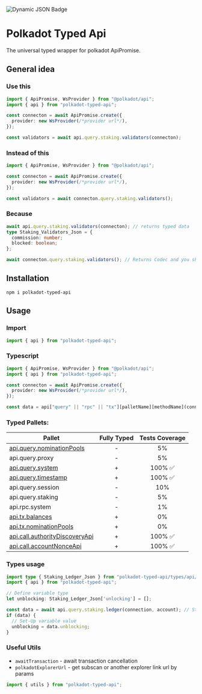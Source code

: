 ![Dynamic JSON Badge](https://img.shields.io/badge/dynamic/json?url=https%3A%2F%2Fraw.githubusercontent.com%2Fdmitrytarassov%2Fcrypto-tools%2Frefs%2Fheads%2Fmain%2Fpackages%2Fpolkadot-typed-api%2Fpackage.json&query=%24.version&style=for-the-badge&label=Polkadot%20Typed%20Api&link=https%3A%2F%2Fwww.npmjs.com%2Fpackage%2Fpolkadot-typed-api%3FactiveTab%3Dreadme)

# Polkadot Typed Api
The universal typed wrapper for polkadot ApiPromise.

## General idea

### Use this
```typescript
import { ApiPromise, WsProvider } from "@polkadot/api";
import { api } from "polkadot-typed-api";

const connecton = await ApiPromise.create({
  provider: new WsProvider(/*provider url*/),
});

const validators = await api.query.staking.validators(connecton);
```

### Instead of this
```typescript
import { ApiPromise, WsProvider } from "@polkadot/api";

const connecton = await ApiPromise.create({
  provider: new WsProvider(/*provider url*/),
});

const validators = await connecton.query.staking.validators();
```

### Because
```typescript
await api.query.staking.validators(connecton); // returns typed data
type Staking_Validators_Json = {
  commission: number;
  blocked: boolean;
};

await connecton.query.staking.validators(); // Returns Codec and you should guess what to do with that!
```

## Installation
```shell
npm i polkadot-typed-api
```

## Usage

### Import
```typescript
import { api } from "polkadot-typed-api";
```

### Typescript
```typescript
import { ApiPromise, WsProvider } from "@polkadot/api";
import { api } from "polkadot-typed-api";

const connecton = await ApiPromise.create({
  provider: new WsProvider(/*provider url*/),
});

const data = api["query" || "rpc" || "tx"][palletName][methodName](connection, ...params);
```

### Typed Pallets:
| Pallet                                                                                                                                                              | Fully Typed | Tests Coverage |
|---------------------------------------------------------------------------------------------------------------------------------------------------------------------|:-----------:|:--------------:|
| [api.query.nominationPools](https://github.com/dmitrytarassov/crypto-tools/blob/main/packages/polkadot-typed-api/src/api/query/nominationPools/README.md)           |      -      |       5%       |
| api.query.proxy                                                                                                                                                     |      -      |       5%       |
| [api.query.system](https://github.com/dmitrytarassov/crypto-tools/blob/main/packages/polkadot-typed-api/src/api/query/system/README.md)                             |      +      |      100% ✅     |
| [api.query.timestamp](https://github.com/dmitrytarassov/crypto-tools/blob/main/packages/polkadot-typed-api/src/api/query/timestamp/README.md)                       |      +      |      100% ✅     |
| api.query.session                                                                                                                                                   |      -      |      10%       |
| api.query.staking                                                                                                                                                   |      -      |       5%       |
| api.rpc.system                                                                                                                                                      |      -      |       1%       |
| [api.tx.balances](https://github.com/dmitrytarassov/crypto-tools/blob/main/packages/polkadot-typed-api/src/api/tx/balances/README.md)                               | + |       0%       |
| [api.tx.nominationPools](https://github.com/dmitrytarassov/crypto-tools/blob/main/packages/polkadot-typed-api/src/api/tx/nominationPools/README.md)                 | + |       0%       |
| [api.call.authorityDiscoveryApi](https://github.com/dmitrytarassov/crypto-tools/blob/main/packages/polkadot-typed-api/src/api/call/authorityDiscoveryApi/README.md) | + |     100% ✅     |
| [api.call.accountNonceApi](https://github.com/dmitrytarassov/crypto-tools/blob/main/packages/polkadot-typed-api/src/api/call/accountNonceApi/README.md)             | + |     100% ✅     |

### Types usage
```typescript
import type { Staking_Ledger_Json } from "polkadot-typed-api/types/api/query/staking/ledger";
import { api } from "polkadot-typed-api";

// Define variable type
let unblocking: Staking_Ledger_Json['unlocking'] = [];

const data = await api.query.staking.ledger(connection, account); // Staking_Ledger_Json
if (data) {
  // Set-Up variable value
  unblocking = data.unblocking;
}
```

### Useful Utils
- `awaitTransaction` - await transaction cancellation
- `polkadotExplorerUrl` - get subscan or another explorer link url by params 

```typescript
import { utils } from "polkadot-typed-api";
```